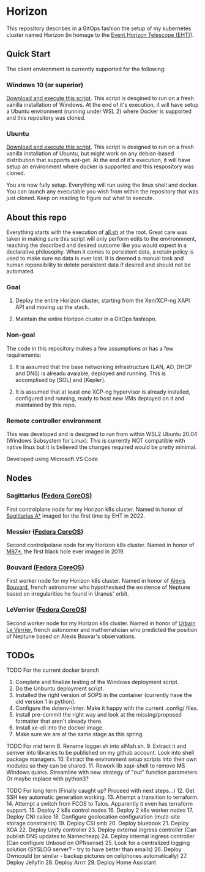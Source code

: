 # Horizon
This repository describes in a GitOps fashion the setup of my kubernetes cluster named Horizon (in homage to the [Event Horizon Telescope (EHT)](https://en.wikipedia.org/wiki/Event_Horizon_Telescope)).

## Quick Start
The client environment is currently supported for the following:
### Windows 10 (or superior)
[Download and execute this script](src/client/setup-windows.bat). This script is desgined to run on a fresh vanilla installation of Windows. At the end of it's execution, it will have setup a Ubuntu environment (running under WSL 2) where Docker is supported and this repository was cloned.
### Ubuntu
[Download and execute this script](src/client/setup-linux.sh). This script is designed to run on a fresh vanilla installation of Ubuntu, but might work on any debian-based distribution that supports apt-get. At the end of it's execution, it will have setup an environment where docker is supported and this respository was cloned.

You are now fully setup. Everything will run using the linux shell and docker. You can launch any executable you wish from within the repository that was just cloned. Keep on reading to figure out what to execute.

## About this repo

Everything starts with the execution of [all.sh](all.sh) at the root.
Great care was taken in making sure this script will only perform edits to the environmnent, reaching the described and desired outcome like you would expect in a declarative philosophy.
When it comes to persistent data, a retain policy is used to make sure no data is ever lost. It is deemed a manual task and human reponsibility to delete persistent data if desired and should not be automated.

### Goal
1. Deploy the entire Horizon cluster, starting from the Xen/XCP-ng XAPI API and moving up the stack.

2. Maintain the entire Horizon cluster in a GitOps fashiopn.
### Non-goal
The code in this repository makes a few assumptions or has a few requirements:

1. It is assumed that the base networking infrastructure (LAN, AD, DHCP and DNS) is alreadu avaiable, deployed and running. This is accomplised by [SOL] and [Kepler].

2. It is assumed that at least one XCP-ng hypervisor is already installed, configured and running, ready to host new VMs deployed on it and maintained by this repo.

### Remote controller environment
This was developed and is designed to run from within WSL2 Ubuntu 20.04 (Windows Subsystem for Linux). This is currently NOT compatible with native linux but it is believed the changes required would be pretty minimal.

Developed using Microsoft VS Code

## Nodes
###  Sagittarius ([Fedora CoreOS](https://fedoraproject.org/coreos/))
First controlplane node for my Horizon k8s cluster. Named in honor of [Sagittarius A*](https://en.wikipedia.org/wiki/Sagittarius_A*) imaged for the first time by EHT in 2022.

### Messier ([Fedora CoreOS](https://fedoraproject.org/coreos/))
Second controlpolane node for my Horizon k8s cluster. Named in honor of [M87*](), the first black hole ever imaged in 2019.

### Bouvard ([Fedora CoreOS](https://fedoraproject.org/coreos/))
First worker node for my Horizon k8s cluster. Named in honor of [Alexis Bouvard](https://en.wikipedia.org/wiki/Alexis_Bouvard), french astronomer who hypothesised the existence of Neptune based on irregularities he found in Uranus' orbit.

### LeVerrier ([Fedora CoreOS](https://fedoraproject.org/coreos/))
Second worker node for my Horizon k8s cluster. Named in honor of [Urbain Le Verrier](https://en.wikipedia.org/wiki/Urbain_Le_Verrier), french astonomer and mathematician who predicted the position of Neptune based on Alexis Bouvar's observations.

## TODOs
TODO For the current docker branch
1. Complete and finalize testing of the Windows deployment script.
2. Do the Unbuntu deployment script.
3. Installed the right version of SOPS in the container (currently have the old version 1 in python).
4. Configure the dotenv-linter. Make it happy with the current .config/ files.
5. Install pre-commit the right way and look at the missing/proposed formatter that aren't already there.
6. Install xe-cli into the docker image.
7. Make sure we are at the same stage as this spring.

TODO For mid term
8. Rename logger.sh into slf4sh.sh.
9. Extract it and semver into libraries to be published on my github account. Look into shell package managers.
10. Extract the environment setup scripts into their own modules so they can be shared.
11. Rework lib xapi-shell to remove MS Windows quirks. Streamline with new strategy of "out" function parameters. Or maybe replace with python3?

TODO For long term (Finally caught up? Proceed with next steps...)
12. Get SSH key automatic generation working.
13. Attempt a transition to terraform.
14. Attempt a switch from FCOS to Talos. Apparently it even has terraform support.
15. Deploy 2 k8s control nodes
16. Deploy 2 k8s worker nodes
17. Deploy CNI calico
18. Configure geolocation configuration (multi-site storage constraints)
19. Deploy CSI smb
20. Deploy bluebook
21. Deploy XOA
22. Deploy Unify controller
23. Deploy external ingress controller (Can publish DNS updates to Namecheap)
24. Deploy internal ingress controller (Can configure Unboud on OPNsense)
25. Look for a centralized logging solution (SYSLOG server? - try to have better than emails)
26. Deploy Owncould (or similar - backup pictures on cellphones automatically)
27. Deploy Jellyfin
28. Deploy Arrrr
29. Deploy Home Assistant
